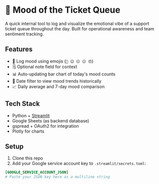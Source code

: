 # 📝 Mood of the Ticket Queue

A quick internal tool to log and visualize the emotional vibe of a support ticket queue throughout the day. Built for operational awareness and team sentiment tracking.

## Features

- 📌 Log mood using emojis (`🎉 😊 😐 😕 😠`)
- 🗒 Optional note field for context
- 📊 Auto-updating bar chart of today's mood counts
- 📅 Date filter to view mood trends historically
- 📈 Daily average and 7-day mood comparison

## Tech Stack

- Python + [Streamlit](https://streamlit.io)
- Google Sheets (as backend database)
- gspread + OAuth2 for integration
- Plotly for charts

## Setup

1. Clone this repo
2. Add your Google service account key to `.streamlit/secrets.toml`:

```toml
[GOOGLE_SERVICE_ACCOUNT_JSON]
# Paste your JSON key here as a multiline string

